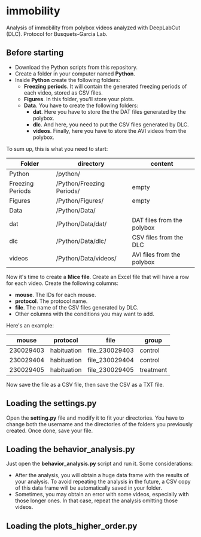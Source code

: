 # immobility
Analysis of immobility from polybox videos analyzed with DeepLabCut (DLC).
Protocol for Busquets-Garcia Lab.

## Before starting
- Download the Python scripts from this repository.
- Create a folder in your computer named **Python**.
- Inside **Python** create the following folders:
  - **Freezing periods**. It will contain the generated freezing periods of each video, stored as CSV files.
  - **Figures**. In this folder, you'll store your plots.
  - **Data**. You have to create the following folders:
    - **dat**. Here you have to store the the DAT files generated by the polybox.
    - **dlc**. And here, you need to put the CSV files generated by DLC.
    - **videos**. Finally, here you have to store the AVI videos from the polybox.

To sum up, this is what you need to start:

| Folder | directory | content |
| ------ | ------ | ------ |
| Python | /python/ |  |
| Freezing Periods | /Python/Freezing Periods/ | empty |
| Figures | /Python/Figures/ | empty |
| Data | /Python/Data/ |  |
| dat | /Python/Data/dat/ | DAT files from the polybox |
| dlc | /Python/Data/dlc/ | CSV files from the DLC |
| videos | /Python/Data/videos/ | AVI files from the polybox |

Now it's time to create a **Mice file**. Create an Excel file that will have a row for each video. Create the following columns:
- **mouse**. The IDs for each mouse.
- **protocol**. The protocol name.
- **file**. The name of the CSV files generated by DLC.
- Other columns with the conditions you may want to add.

Here's an example:

| mouse | protocol | file | group |
| ------ | ------ | ------ | ------ |
| 230029403 | habituation | file_230029403 | control |
| 230029404 | habituation | file_230029404 | control |
| 230029405 | habituation | file_230029405 | treatment |

Now save the file as a CSV file, then save the CSV as a TXT file.

## Loading the settings.py

Open the **setting.py** file and modify it to fit your directories. You have to change both the username and the directories of the folders you previously created. Once done, save your file.

## Loading the behavior_analysis.py

Just open the **behavior_analysis.py** script and run it. Some considerations:
- After the analysis, you will obtain a huge data frame with the results of your analysis. To avoid repeating the analysis in the future, a CSV copy of this data frame will be automatically saved in your folder.
- Sometimes, you may obtain an error with some videos, especially with those longer ones. In that case, repeat the analysis omitting those videos.

## Loading the plots_higher_order.py


















